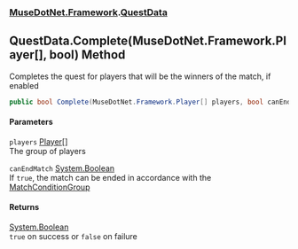 ### [MuseDotNet.Framework](./MuseDotNet-Framework.md 'MuseDotNet.Framework').[QuestData](./QuestData.md 'MuseDotNet.Framework.QuestData')
## QuestData.Complete(MuseDotNet.Framework.Player[], bool) Method
Completes the quest for players that will be the winners of the match, if enabled  
```csharp
public bool Complete(MuseDotNet.Framework.Player[] players, bool canEndMatch=true);
```
#### Parameters
<a name='MuseDotNet-Framework-QuestData-Complete(MuseDotNet-Framework-Player--_bool)-players'></a>
`players` [Player](./Player.md 'MuseDotNet.Framework.Player')[[]](https://docs.microsoft.com/en-us/dotnet/api/System.Array 'System.Array')  
The group of players  
  
<a name='MuseDotNet-Framework-QuestData-Complete(MuseDotNet-Framework-Player--_bool)-canEndMatch'></a>
`canEndMatch` [System.Boolean](https://docs.microsoft.com/en-us/dotnet/api/System.Boolean 'System.Boolean')  
If `true`, the match can be ended in accordance with the [MatchConditionGroup](./MatchConditionGroup.md 'MuseDotNet.Framework.MatchConditionGroup')  
  
#### Returns
[System.Boolean](https://docs.microsoft.com/en-us/dotnet/api/System.Boolean 'System.Boolean')  
`true` on success or `false` on failure  
